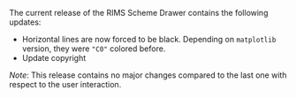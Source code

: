 The current release of the RIMS Scheme Drawer contains the following updates:

- Horizontal lines are now forced to be black. Depending on `matplotlib` version, they were `"C0"` colored before.
- Update copyright

*Note*: This release contains no major changes compared to the last one with respect to the user interaction.